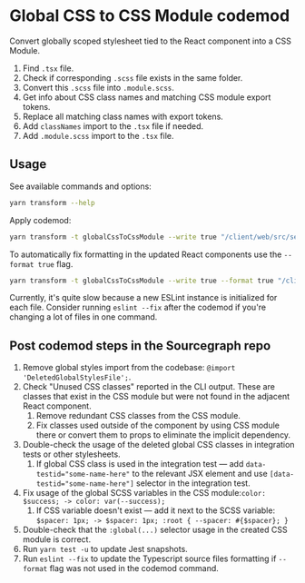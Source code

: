 # Global CSS to CSS Module codemod

Convert globally scoped stylesheet tied to the React component into a CSS Module.

1. Find `.tsx` file.
2. Check if corresponding `.scss` file exists in the same folder.
3. Convert this `.scss` file into `.module.scss`.
4. Get info about CSS class names and matching CSS module export tokens.
5. Replace all matching class names with export tokens.
6. Add `classNames` import to the `.tsx` file if needed.
7. Add `.module.scss` import to the `.tsx` file.

## Usage

See available commands and options:

```sh
yarn transform --help
```

Apply codemod:

```sh
yarn transform -t globalCssToCssModule --write true "/client/web/src/search/**/*.tsx"
```

To automatically fix formatting in the updated React components use the `--format true` flag.

```sh
yarn transform -t globalCssToCssModule --write true --format true "/client/web/src/search/**/*.tsx"
```

Currently, it's quite slow because a new ESLint instance is initialized for each file. Consider running `eslint --fix` after the codemod if you're changing a lot of files in one command.

## Post codemod steps in the Sourcegraph repo

1. Remove global styles import from the codebase: `@import 'DeletedGlobalStylesFile';`.
2. Check "Unused CSS classes" reported in the CLI output. These are classes that exist in the CSS module but were not found in the adjacent React component.
   1. Remove redundant CSS classes from the CSS module.
   2. Fix classes used outside of the component by using CSS module there or convert them to props to eliminate the implicit dependency.
3. Double-check the usage of the deleted global CSS classes in integration tests or other stylesheets.
   1. If global CSS class is used in the integration test — add `data-testid="some-name-here"` to the relevant JSX element and use `[data-testid="some-name-here"]` selector in the integration test.
4. Fix usage of the global SCSS variables in the CSS module:`color: $success; -> color: var(--success);`
   1. If CSS variable doesn't exist — add it next to the SCSS variable: `$spacer: 1px; -> $spacer: 1px; :root { --spacer: #{$spacer}; }`
5. Double-check that the `:global(...)` selector usage in the created CSS module is correct.
6. Run `yarn test -u` to update Jest snapshots.
7. Run `eslint --fix` to update the Typescript source files formatting if `--format` flag was not used in the codemod command.
